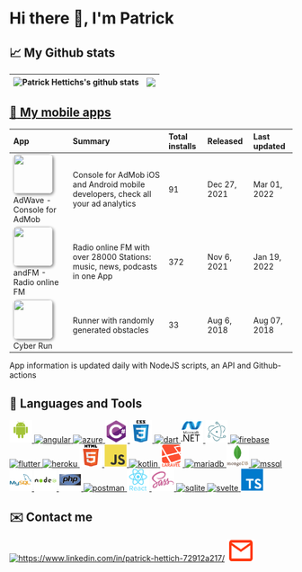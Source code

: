 # Hi there 👋, I'm Patrick

## :chart_with_upwards_trend: My Github stats
| <img align="center" src="https://github-readme-stats.vercel.app/api?username=pat992&show_icons=true&include_all_commits=true&theme=dracula&hide_border=true" alt="Patrick Hettichs's github stats" />| <img align="center" src="https://github-readme-stats.vercel.app/api/top-langs/?username=pat992&layout=compact&theme=dracula&hide_border=true&langs_count=10" />|
| ------------- | ------------- |

## [:iphone: My mobile apps](https://play.google.com/store/apps/developer?id=2DEE)
|App|Summary|Total installs|Released|Last updated
|:---|:---|:---|:---|:---|
[<img src="https://play-lh.googleusercontent.com/fiNgboz1eIrYSy5NHB2FeMJtoIo55Jls7tJPYvBAQJkAJeYf-8Dtn49eo760qoWDrFHf" width="70" height="70" style="border-radius:10%;box-shadow:2px 2px 5px grey;">](https://play.google.com/store/apps/details?id=htth.admob.android.AdWave&hl=en&gl=us)</br>AdWave - Console for AdMob|Console for AdMob iOS and Android mobile developers, check all your ad analytics|91|Dec 27, 2021|Mar 01, 2022
[<img src="https://play-lh.googleusercontent.com/gjB9hinll_gj5iEGSf5g8d26R9G_HRPIRQQHwCIS98lvj5ozJRtt1GZJwgLZ-bGUzoY-" width="70" height="70" style="border-radius:10%;box-shadow:2px 2px 5px grey;">](https://play.google.com/store/apps/details?id=com.htth.and_fm&hl=en&gl=us)</br>andFM - Radio online FM|Radio online FM with over 28000 Stations:  music, news, podcasts in one App|372|Nov 6, 2021|Jan 19, 2022
[<img src="https://play-lh.googleusercontent.com/vo5ljZfIzCO3NIgElwE4VQHVuT0hbUCRFvH7CX4FxvaDdY8gfXvbrZmWrXa17LQt5A" width="70" height="70" style="border-radius:10%;box-shadow:2px 2px 5px grey;">](https://play.google.com/store/apps/details?id=com.by2DEE.CyberRun&hl=en&gl=us)</br>Cyber Run|Runner with randomly generated obstacles|33|Aug 6, 2018|Aug 07, 2018

App information is updated daily with NodeJS scripts, an API and Github-actions
## :hammer: Languages and Tools
<p align="left"> <a href="https://developer.android.com" target="_blank" rel="noreferrer"> <img src="https://raw.githubusercontent.com/devicons/devicon/master/icons/android/android-original-wordmark.svg" alt="android" width="40" height="40"/> </a> <a href="https://angular.io" target="_blank" rel="noreferrer"> <img src="https://angular.io/assets/images/logos/angular/angular.svg" alt="angular" width="40" height="40"/> </a> <a href="https://azure.microsoft.com/en-in/" target="_blank" rel="noreferrer"> <img src="https://www.vectorlogo.zone/logos/microsoft_azure/microsoft_azure-icon.svg" alt="azure" width="40" height="40"/> </a> <a href="https://www.w3schools.com/cs/" target="_blank" rel="noreferrer"> <img src="https://raw.githubusercontent.com/devicons/devicon/master/icons/csharp/csharp-original.svg" alt="csharp" width="40" height="40"/> </a> <a href="https://www.w3schools.com/css/" target="_blank" rel="noreferrer"> <img src="https://raw.githubusercontent.com/devicons/devicon/master/icons/css3/css3-original-wordmark.svg" alt="css3" width="40" height="40"/> </a> <a href="https://dart.dev" target="_blank" rel="noreferrer"> <img src="https://www.vectorlogo.zone/logos/dartlang/dartlang-icon.svg" alt="dart" width="40" height="40"/> </a> <a href="https://dotnet.microsoft.com/" target="_blank" rel="noreferrer"> <img src="https://raw.githubusercontent.com/devicons/devicon/master/icons/dot-net/dot-net-original-wordmark.svg" alt="dotnet" width="40" height="40"/> </a> <a href="https://www.electronjs.org" target="_blank" rel="noreferrer"> <img src="https://raw.githubusercontent.com/devicons/devicon/master/icons/electron/electron-original.svg" alt="electron" width="40" height="40"/> </a> <a href="https://firebase.google.com/" target="_blank" rel="noreferrer"> <img src="https://www.vectorlogo.zone/logos/firebase/firebase-icon.svg" alt="firebase" width="40" height="40"/> </a> <a href="https://flutter.dev" target="_blank" rel="noreferrer"> <img src="https://www.vectorlogo.zone/logos/flutterio/flutterio-icon.svg" alt="flutter" width="40" height="40"/> </a> <a href="https://heroku.com" target="_blank" rel="noreferrer"> <img src="https://www.vectorlogo.zone/logos/heroku/heroku-icon.svg" alt="heroku" width="40" height="40"/> </a> <a href="https://www.w3.org/html/" target="_blank" rel="noreferrer"> <img src="https://raw.githubusercontent.com/devicons/devicon/master/icons/html5/html5-original-wordmark.svg" alt="html5" width="40" height="40"/> </a> <a href="https://developer.mozilla.org/en-US/docs/Web/JavaScript" target="_blank" rel="noreferrer"> <img src="https://raw.githubusercontent.com/devicons/devicon/master/icons/javascript/javascript-original.svg" alt="javascript" width="40" height="40"/> </a> <a href="https://kotlinlang.org" target="_blank" rel="noreferrer"> <img src="https://www.vectorlogo.zone/logos/kotlinlang/kotlinlang-icon.svg" alt="kotlin" width="40" height="40"/> </a> <a href="https://laravel.com/" target="_blank" rel="noreferrer"> <img src="https://raw.githubusercontent.com/devicons/devicon/master/icons/laravel/laravel-plain-wordmark.svg" alt="laravel" width="40" height="40"/> </a> <a href="https://mariadb.org/" target="_blank" rel="noreferrer"> <img src="https://www.vectorlogo.zone/logos/mariadb/mariadb-icon.svg" alt="mariadb" width="40" height="40"/> </a> <a href="https://www.mongodb.com/" target="_blank" rel="noreferrer"> <img src="https://raw.githubusercontent.com/devicons/devicon/master/icons/mongodb/mongodb-original-wordmark.svg" alt="mongodb" width="40" height="40"/> </a> <a href="https://www.microsoft.com/en-us/sql-server" target="_blank" rel="noreferrer"> <img src="https://www.svgrepo.com/show/303229/microsoft-sql-server-logo.svg" alt="mssql" width="40" height="40"/> </a> <a href="https://www.mysql.com/" target="_blank" rel="noreferrer"> <img src="https://raw.githubusercontent.com/devicons/devicon/master/icons/mysql/mysql-original-wordmark.svg" alt="mysql" width="40" height="40"/> </a> <a href="https://nodejs.org" target="_blank" rel="noreferrer"> <img src="https://raw.githubusercontent.com/devicons/devicon/master/icons/nodejs/nodejs-original-wordmark.svg" alt="nodejs" width="40" height="40"/> </a> <a href="https://www.php.net" target="_blank" rel="noreferrer"> <img src="https://raw.githubusercontent.com/devicons/devicon/master/icons/php/php-original.svg" alt="php" width="40" height="40"/> </a> <a href="https://postman.com" target="_blank" rel="noreferrer"> <img src="https://www.vectorlogo.zone/logos/getpostman/getpostman-icon.svg" alt="postman" width="40" height="40"/> </a> <a href="https://reactjs.org/" target="_blank" rel="noreferrer"> <img src="https://raw.githubusercontent.com/devicons/devicon/master/icons/react/react-original-wordmark.svg" alt="react" width="40" height="40"/> </a> <a href="https://sass-lang.com" target="_blank" rel="noreferrer"> <img src="https://raw.githubusercontent.com/devicons/devicon/master/icons/sass/sass-original.svg" alt="sass" width="40" height="40"/> </a> <a href="https://www.sqlite.org/" target="_blank" rel="noreferrer"> <img src="https://www.vectorlogo.zone/logos/sqlite/sqlite-icon.svg" alt="sqlite" width="40" height="40"/> </a> <a href="https://svelte.dev" target="_blank" rel="noreferrer"> <img src="https://upload.wikimedia.org/wikipedia/commons/1/1b/Svelte_Logo.svg" alt="svelte" width="40" height="40"/> </a> <a href="https://www.typescriptlang.org/" target="_blank" rel="noreferrer"> <img src="https://raw.githubusercontent.com/devicons/devicon/master/icons/typescript/typescript-original.svg" alt="typescript" width="40" height="40"/> </a> </p>

## :envelope: Contact me
<p align="left">
<a href="https://www.linkedin.com/in/patrick-hettich-72912a217/" target="blank"><img src="https://raw.githubusercontent.com/rahuldkjain/github-profile-readme-generator/master/src/images/icons/Social/linked-in-alt.svg" alt="https://www.linkedin.com/in/patrick-hettich-72912a217/" height="40" width="40" /></a>
<a href="mailto: patrick_hettich@hotmail.com"><img src="./img/email.png" width="50" height="40" /></a>
</p>
